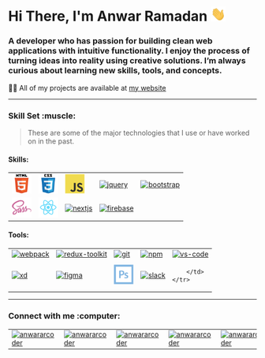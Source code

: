 <h1>Hi There, I'm Anwar Ramadan <img src="https://raw.githubusercontent.com/ABSphreak/ABSphreak/master/gifs/Hi.gif" width="30px"></h1>
<h3>A developer who has passion for building clean web applications with intuitive functionality. I enjoy the process of turning ideas into reality using creative solutions. I’m always curious about learning new skills, tools, and concepts.</h3>

👨‍💻 All of my projects are available at <a href="http://ar-coder.com/" target="_blank" rel="noreferrer">my website</a>

<hr>

<h3>Skill Set :muscle:</h3>

> These are some of the major technologies that I use or have worked on in the past.

<h4>Skills:</h4>

<table>
    <tr>
        <td>
            <a href="https://www.w3.org/html/" target="_blank" rel="noreferrer"> <img src="https://raw.githubusercontent.com/devicons/devicon/master/icons/html5/html5-original-wordmark.svg" alt="html5" width="40" height="40" /> </a>
        </td>
        <td>
            <a href="https://www.w3schools.com/css/" target="_blank" rel="noreferrer"> <img src="https://raw.githubusercontent.com/devicons/devicon/master/icons/css3/css3-original-wordmark.svg" alt="css3" width="40" height="40" /> </a>
        </td>
        <td>
            <a href="https://developer.mozilla.org/en-US/docs/Web/JavaScript" target="_blank" rel="noreferrer"> <img src="https://raw.githubusercontent.com/devicons/devicon/master/icons/javascript/javascript-original.svg" alt="javascript" width="40" height="40" /> </a>
        </td>
        <td>
            <a href="https://jquery.com/" target="_blank" rel="noreferrer"> <img src="https://cdn.worldvectorlogo.com/logos/jquery-4.svg" alt="jquery" width="40" height="40" /> </a>
        </td>
        <td>
            <a href="https://getbootstrap.com" target="_blank" rel="noreferrer"> <img src="https://cdn.worldvectorlogo.com/logos/bootstrap-5-1.svg" alt="bootstrap" width="40" height="40" /> </a>
        </td>
    </tr>
    <tr>
        <td>
            <a href="https://sass-lang.com" target="_blank" rel="noreferrer"> <img src="https://raw.githubusercontent.com/devicons/devicon/master/icons/sass/sass-original.svg" alt="sass" width="40" height="40" /> </a>
        </td>
        <!--
        <td>
            <a href="sssss" target="_blank" rel="noreferrer"> <img src="sssss" alt="sass" width="40" height="40" /> </a>
        </td>
-->
        <td>
            <a href="https://reactjs.org/" target="_blank" rel="noreferrer"> <img src="https://raw.githubusercontent.com/github/explore/80688e429a7d4ef2fca1e82350fe8e3517d3494d/topics/react/react.png" alt="reactjs" width="40" height="40" /> </a>
        </td>
        <td>
            <a href="https://nextjs.org/" target="_blank" rel="noreferrer"> <img src="https://cdn.cdnlogo.com/logos/n/80/next-js.svg" alt="nextjs" width="40" height="40" /> </a>
        </td>
        <td>
            <a href="https://firebase.google.com/" target="_blank" rel="noreferrer"> <img src="https://www.vectorlogo.zone/logos/firebase/firebase-icon.svg" alt="firebase" width="40" height="40" /> </a>
        </td>
    </tr>
</table>

<h4>Tools:</h4>

<table>
    <tr>
        <td>
            <a href="https://webpack.js.org" target="_blank" rel="noreferrer"> <img src="https://cdn.worldvectorlogo.com/logos/webpack-icon.svg" alt="webpack" width="40" height="40" /> </a>
        </td>
        <td>
            <a href="https://redux-toolkit.js.org/" target="_blank" rel="noreferrer"> <img src="https://uxwing.com/wp-content/themes/uxwing/download/brands-and-social-media/redux-icon.png" alt="redux-toolkit" width="40" height="40" /> </a>
        </td>
        <td>
            <a href="https://git-scm.com/" target="_blank" rel="noreferrer"> <img src="https://www.vectorlogo.zone/logos/git-scm/git-scm-icon.svg" alt="git" width="40" height="40" /> </a>
        </td>
        <td>
            <a href="https://www.npmjs.com/" target="_blank" rel="noreferrer"> <img src="https://cdn.worldvectorlogo.com/logos/npm-square-red-1.svg" alt="npm" width="40" height="40" /> </a>
        </td>
        <td>
            <a href="https://code.visualstudio.com/" target="_blank" rel="noreferrer"> <img src="https://cdn.worldvectorlogo.com/logos/visual-studio-code-1.svg" alt="vs-code" width="40" height="40" /> </a>
        </td>
    </tr>
    <tr>
        <td>
            <a href="https://www.adobe.com/products/xd.html" target="_blank" rel="noreferrer"> <img src="https://cdn.worldvectorlogo.com/logos/adobe-xd.svg" alt="xd" width="40" height="40" /> </a>
        </td>
        <td>
            <a href="https://www.figma.com/" target="_blank" rel="noreferrer"> <img src="https://www.vectorlogo.zone/logos/figma/figma-icon.svg" alt="figma" width="40" height="40" /> </a>
        </td>
        <td>
            <a href="https://www.photoshop.com/en" target="_blank" rel="noreferrer"> <img src="https://raw.githubusercontent.com/devicons/devicon/master/icons/photoshop/photoshop-line.svg" alt="photoshop" width="40" height="40" /> </a>
        </td>
        <td>
            <a href="https://slack.com/" target="_blank" rel="noreferrer"> <img src="https://cdn.worldvectorlogo.com/logos/slack-new-logo.svg" alt="slack" width="40" height="40" /> </a></td>
        <td>
        
        </td>
    </tr>
</table>

<hr>

<h3>Connect with me :computer:</h3>

<table>
    <tr>
        <td>
            <a href="https://www.facebook.com/anwararcoder/" target="blank"><img src="https://raw.githubusercontent.com/rahuldkjain/github-profile-readme-generator/master/src/images/icons/Social/facebook.svg" alt="anwararcoder" height="30" width="40" /></a>
        </td>
        <td>
            <a href="https://twitter.com/anwararcoder/" target="blank"><img src="https://raw.githubusercontent.com/rahuldkjain/github-profile-readme-generator/master/src/images/icons/Social/twitter.svg" alt="anwararcoder" height="30" width="40" /></a>
        </td>
        <td>
            <a href="https://www.linkedin.com/in/anwararcoder/" target="blank"><img src="https://raw.githubusercontent.com/rahuldkjain/github-profile-readme-generator/master/src/images/icons/Social/linked-in-alt.svg" alt="anwararcoder" height="30" width="40" /></a>
        </td>
        <td>
            <a href="https://dribbble.com/anwararcoder" target="blank"><img src="https://raw.githubusercontent.com/rahuldkjain/github-profile-readme-generator/master/src/images/icons/Social/dribbble.svg" alt="anwararcoder" height="30" width="40" /></a>
        </td>
        <td>
            <a href="https://www.behance.net/anwararcoder" target="blank"><img src="https://cdn.worldvectorlogo.com/logos/behance-2.svg" alt="anwararcoder" height="30" width="40" /></a>
        </td>
    </tr>
</table>